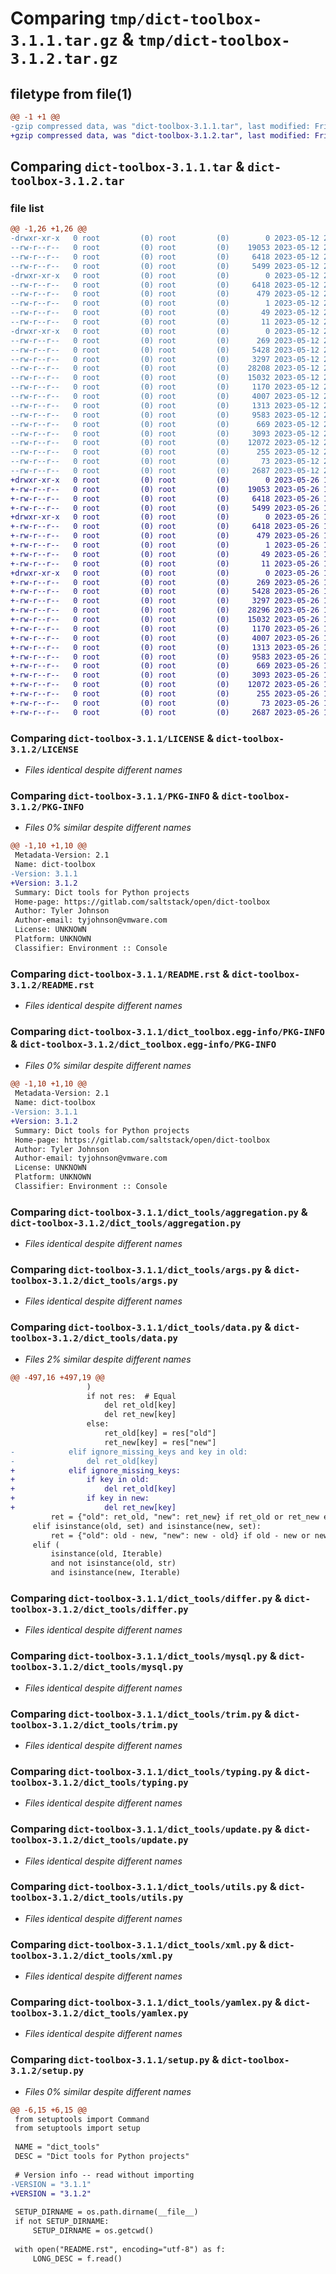# Comparing `tmp/dict-toolbox-3.1.1.tar.gz` & `tmp/dict-toolbox-3.1.2.tar.gz`

## filetype from file(1)

```diff
@@ -1 +1 @@
-gzip compressed data, was "dict-toolbox-3.1.1.tar", last modified: Fri May 12 20:21:26 2023, max compression
+gzip compressed data, was "dict-toolbox-3.1.2.tar", last modified: Fri May 26 17:20:56 2023, max compression
```

## Comparing `dict-toolbox-3.1.1.tar` & `dict-toolbox-3.1.2.tar`

### file list

```diff
@@ -1,26 +1,26 @@
-drwxr-xr-x   0 root         (0) root         (0)        0 2023-05-12 20:21:26.843874 dict-toolbox-3.1.1/
--rw-r--r--   0 root         (0) root         (0)    19053 2023-05-12 20:21:11.000000 dict-toolbox-3.1.1/LICENSE
--rw-r--r--   0 root         (0) root         (0)     6418 2023-05-12 20:21:26.843874 dict-toolbox-3.1.1/PKG-INFO
--rw-r--r--   0 root         (0) root         (0)     5499 2023-05-12 20:21:11.000000 dict-toolbox-3.1.1/README.rst
-drwxr-xr-x   0 root         (0) root         (0)        0 2023-05-12 20:21:26.843874 dict-toolbox-3.1.1/dict_toolbox.egg-info/
--rw-r--r--   0 root         (0) root         (0)     6418 2023-05-12 20:21:26.000000 dict-toolbox-3.1.1/dict_toolbox.egg-info/PKG-INFO
--rw-r--r--   0 root         (0) root         (0)      479 2023-05-12 20:21:26.000000 dict-toolbox-3.1.1/dict_toolbox.egg-info/SOURCES.txt
--rw-r--r--   0 root         (0) root         (0)        1 2023-05-12 20:21:26.000000 dict-toolbox-3.1.1/dict_toolbox.egg-info/dependency_links.txt
--rw-r--r--   0 root         (0) root         (0)       49 2023-05-12 20:21:26.000000 dict-toolbox-3.1.1/dict_toolbox.egg-info/requires.txt
--rw-r--r--   0 root         (0) root         (0)       11 2023-05-12 20:21:26.000000 dict-toolbox-3.1.1/dict_toolbox.egg-info/top_level.txt
-drwxr-xr-x   0 root         (0) root         (0)        0 2023-05-12 20:21:26.843874 dict-toolbox-3.1.1/dict_tools/
--rw-r--r--   0 root         (0) root         (0)      269 2023-05-12 20:21:11.000000 dict-toolbox-3.1.1/dict_tools/__init__.py
--rw-r--r--   0 root         (0) root         (0)     5428 2023-05-12 20:21:11.000000 dict-toolbox-3.1.1/dict_tools/aggregation.py
--rw-r--r--   0 root         (0) root         (0)     3297 2023-05-12 20:21:11.000000 dict-toolbox-3.1.1/dict_tools/args.py
--rw-r--r--   0 root         (0) root         (0)    28208 2023-05-12 20:21:11.000000 dict-toolbox-3.1.1/dict_tools/data.py
--rw-r--r--   0 root         (0) root         (0)    15032 2023-05-12 20:21:11.000000 dict-toolbox-3.1.1/dict_tools/differ.py
--rw-r--r--   0 root         (0) root         (0)     1170 2023-05-12 20:21:11.000000 dict-toolbox-3.1.1/dict_tools/mysql.py
--rw-r--r--   0 root         (0) root         (0)     4007 2023-05-12 20:21:11.000000 dict-toolbox-3.1.1/dict_tools/trim.py
--rw-r--r--   0 root         (0) root         (0)     1313 2023-05-12 20:21:11.000000 dict-toolbox-3.1.1/dict_tools/typing.py
--rw-r--r--   0 root         (0) root         (0)     9583 2023-05-12 20:21:11.000000 dict-toolbox-3.1.1/dict_tools/update.py
--rw-r--r--   0 root         (0) root         (0)      669 2023-05-12 20:21:11.000000 dict-toolbox-3.1.1/dict_tools/utils.py
--rw-r--r--   0 root         (0) root         (0)     3093 2023-05-12 20:21:11.000000 dict-toolbox-3.1.1/dict_tools/xml.py
--rw-r--r--   0 root         (0) root         (0)    12072 2023-05-12 20:21:11.000000 dict-toolbox-3.1.1/dict_tools/yamlex.py
--rw-r--r--   0 root         (0) root         (0)      255 2023-05-12 20:21:11.000000 dict-toolbox-3.1.1/pyproject.toml
--rw-r--r--   0 root         (0) root         (0)       73 2023-05-12 20:21:26.843874 dict-toolbox-3.1.1/setup.cfg
--rw-r--r--   0 root         (0) root         (0)     2687 2023-05-12 20:21:11.000000 dict-toolbox-3.1.1/setup.py
+drwxr-xr-x   0 root         (0) root         (0)        0 2023-05-26 17:20:56.420105 dict-toolbox-3.1.2/
+-rw-r--r--   0 root         (0) root         (0)    19053 2023-05-26 17:20:41.000000 dict-toolbox-3.1.2/LICENSE
+-rw-r--r--   0 root         (0) root         (0)     6418 2023-05-26 17:20:56.420105 dict-toolbox-3.1.2/PKG-INFO
+-rw-r--r--   0 root         (0) root         (0)     5499 2023-05-26 17:20:41.000000 dict-toolbox-3.1.2/README.rst
+drwxr-xr-x   0 root         (0) root         (0)        0 2023-05-26 17:20:56.420105 dict-toolbox-3.1.2/dict_toolbox.egg-info/
+-rw-r--r--   0 root         (0) root         (0)     6418 2023-05-26 17:20:56.000000 dict-toolbox-3.1.2/dict_toolbox.egg-info/PKG-INFO
+-rw-r--r--   0 root         (0) root         (0)      479 2023-05-26 17:20:56.000000 dict-toolbox-3.1.2/dict_toolbox.egg-info/SOURCES.txt
+-rw-r--r--   0 root         (0) root         (0)        1 2023-05-26 17:20:56.000000 dict-toolbox-3.1.2/dict_toolbox.egg-info/dependency_links.txt
+-rw-r--r--   0 root         (0) root         (0)       49 2023-05-26 17:20:56.000000 dict-toolbox-3.1.2/dict_toolbox.egg-info/requires.txt
+-rw-r--r--   0 root         (0) root         (0)       11 2023-05-26 17:20:56.000000 dict-toolbox-3.1.2/dict_toolbox.egg-info/top_level.txt
+drwxr-xr-x   0 root         (0) root         (0)        0 2023-05-26 17:20:56.420105 dict-toolbox-3.1.2/dict_tools/
+-rw-r--r--   0 root         (0) root         (0)      269 2023-05-26 17:20:41.000000 dict-toolbox-3.1.2/dict_tools/__init__.py
+-rw-r--r--   0 root         (0) root         (0)     5428 2023-05-26 17:20:41.000000 dict-toolbox-3.1.2/dict_tools/aggregation.py
+-rw-r--r--   0 root         (0) root         (0)     3297 2023-05-26 17:20:41.000000 dict-toolbox-3.1.2/dict_tools/args.py
+-rw-r--r--   0 root         (0) root         (0)    28296 2023-05-26 17:20:41.000000 dict-toolbox-3.1.2/dict_tools/data.py
+-rw-r--r--   0 root         (0) root         (0)    15032 2023-05-26 17:20:41.000000 dict-toolbox-3.1.2/dict_tools/differ.py
+-rw-r--r--   0 root         (0) root         (0)     1170 2023-05-26 17:20:41.000000 dict-toolbox-3.1.2/dict_tools/mysql.py
+-rw-r--r--   0 root         (0) root         (0)     4007 2023-05-26 17:20:41.000000 dict-toolbox-3.1.2/dict_tools/trim.py
+-rw-r--r--   0 root         (0) root         (0)     1313 2023-05-26 17:20:41.000000 dict-toolbox-3.1.2/dict_tools/typing.py
+-rw-r--r--   0 root         (0) root         (0)     9583 2023-05-26 17:20:41.000000 dict-toolbox-3.1.2/dict_tools/update.py
+-rw-r--r--   0 root         (0) root         (0)      669 2023-05-26 17:20:41.000000 dict-toolbox-3.1.2/dict_tools/utils.py
+-rw-r--r--   0 root         (0) root         (0)     3093 2023-05-26 17:20:41.000000 dict-toolbox-3.1.2/dict_tools/xml.py
+-rw-r--r--   0 root         (0) root         (0)    12072 2023-05-26 17:20:41.000000 dict-toolbox-3.1.2/dict_tools/yamlex.py
+-rw-r--r--   0 root         (0) root         (0)      255 2023-05-26 17:20:41.000000 dict-toolbox-3.1.2/pyproject.toml
+-rw-r--r--   0 root         (0) root         (0)       73 2023-05-26 17:20:56.424106 dict-toolbox-3.1.2/setup.cfg
+-rw-r--r--   0 root         (0) root         (0)     2687 2023-05-26 17:20:41.000000 dict-toolbox-3.1.2/setup.py
```

### Comparing `dict-toolbox-3.1.1/LICENSE` & `dict-toolbox-3.1.2/LICENSE`

 * *Files identical despite different names*

### Comparing `dict-toolbox-3.1.1/PKG-INFO` & `dict-toolbox-3.1.2/PKG-INFO`

 * *Files 0% similar despite different names*

```diff
@@ -1,10 +1,10 @@
 Metadata-Version: 2.1
 Name: dict-toolbox
-Version: 3.1.1
+Version: 3.1.2
 Summary: Dict tools for Python projects
 Home-page: https://gitlab.com/saltstack/open/dict-toolbox
 Author: Tyler Johnson
 Author-email: tyjohnson@vmware.com
 License: UNKNOWN
 Platform: UNKNOWN
 Classifier: Environment :: Console
```

### Comparing `dict-toolbox-3.1.1/README.rst` & `dict-toolbox-3.1.2/README.rst`

 * *Files identical despite different names*

### Comparing `dict-toolbox-3.1.1/dict_toolbox.egg-info/PKG-INFO` & `dict-toolbox-3.1.2/dict_toolbox.egg-info/PKG-INFO`

 * *Files 0% similar despite different names*

```diff
@@ -1,10 +1,10 @@
 Metadata-Version: 2.1
 Name: dict-toolbox
-Version: 3.1.1
+Version: 3.1.2
 Summary: Dict tools for Python projects
 Home-page: https://gitlab.com/saltstack/open/dict-toolbox
 Author: Tyler Johnson
 Author-email: tyjohnson@vmware.com
 License: UNKNOWN
 Platform: UNKNOWN
 Classifier: Environment :: Console
```

### Comparing `dict-toolbox-3.1.1/dict_tools/aggregation.py` & `dict-toolbox-3.1.2/dict_tools/aggregation.py`

 * *Files identical despite different names*

### Comparing `dict-toolbox-3.1.1/dict_tools/args.py` & `dict-toolbox-3.1.2/dict_tools/args.py`

 * *Files identical despite different names*

### Comparing `dict-toolbox-3.1.1/dict_tools/data.py` & `dict-toolbox-3.1.2/dict_tools/data.py`

 * *Files 2% similar despite different names*

```diff
@@ -497,16 +497,19 @@
                 )
                 if not res:  # Equal
                     del ret_old[key]
                     del ret_new[key]
                 else:
                     ret_old[key] = res["old"]
                     ret_new[key] = res["new"]
-            elif ignore_missing_keys and key in old:
-                del ret_old[key]
+            elif ignore_missing_keys:
+                if key in old:
+                    del ret_old[key]
+                if key in new:
+                    del ret_new[key]
         ret = {"old": ret_old, "new": ret_new} if ret_old or ret_new else {}
     elif isinstance(old, set) and isinstance(new, set):
         ret = {"old": old - new, "new": new - old} if old - new or new - old else {}
     elif (
         isinstance(old, Iterable)
         and not isinstance(old, str)
         and isinstance(new, Iterable)
```

### Comparing `dict-toolbox-3.1.1/dict_tools/differ.py` & `dict-toolbox-3.1.2/dict_tools/differ.py`

 * *Files identical despite different names*

### Comparing `dict-toolbox-3.1.1/dict_tools/mysql.py` & `dict-toolbox-3.1.2/dict_tools/mysql.py`

 * *Files identical despite different names*

### Comparing `dict-toolbox-3.1.1/dict_tools/trim.py` & `dict-toolbox-3.1.2/dict_tools/trim.py`

 * *Files identical despite different names*

### Comparing `dict-toolbox-3.1.1/dict_tools/typing.py` & `dict-toolbox-3.1.2/dict_tools/typing.py`

 * *Files identical despite different names*

### Comparing `dict-toolbox-3.1.1/dict_tools/update.py` & `dict-toolbox-3.1.2/dict_tools/update.py`

 * *Files identical despite different names*

### Comparing `dict-toolbox-3.1.1/dict_tools/utils.py` & `dict-toolbox-3.1.2/dict_tools/utils.py`

 * *Files identical despite different names*

### Comparing `dict-toolbox-3.1.1/dict_tools/xml.py` & `dict-toolbox-3.1.2/dict_tools/xml.py`

 * *Files identical despite different names*

### Comparing `dict-toolbox-3.1.1/dict_tools/yamlex.py` & `dict-toolbox-3.1.2/dict_tools/yamlex.py`

 * *Files identical despite different names*

### Comparing `dict-toolbox-3.1.1/setup.py` & `dict-toolbox-3.1.2/setup.py`

 * *Files 0% similar despite different names*

```diff
@@ -6,15 +6,15 @@
 from setuptools import Command
 from setuptools import setup
 
 NAME = "dict_tools"
 DESC = "Dict tools for Python projects"
 
 # Version info -- read without importing
-VERSION = "3.1.1"
+VERSION = "3.1.2"
 
 SETUP_DIRNAME = os.path.dirname(__file__)
 if not SETUP_DIRNAME:
     SETUP_DIRNAME = os.getcwd()
 
 with open("README.rst", encoding="utf-8") as f:
     LONG_DESC = f.read()
```


